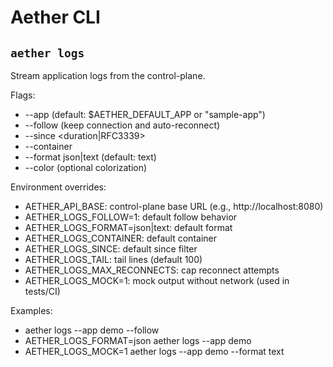 # Aether CLI

## `aether logs`

Stream application logs from the control-plane.

Flags:
- --app <name> (default: $AETHER_DEFAULT_APP or "sample-app")
- --follow (keep connection and auto-reconnect)
- --since <duration|RFC3339>
- --container <name>
- --format json|text (default: text)
- --color (optional colorization)

Environment overrides:
- AETHER_API_BASE: control-plane base URL (e.g., http://localhost:8080)
- AETHER_LOGS_FOLLOW=1: default follow behavior
- AETHER_LOGS_FORMAT=json|text: default format
- AETHER_LOGS_CONTAINER: default container
- AETHER_LOGS_SINCE: default since filter
- AETHER_LOGS_TAIL: tail lines (default 100)
- AETHER_LOGS_MAX_RECONNECTS: cap reconnect attempts
- AETHER_LOGS_MOCK=1: mock output without network (used in tests/CI)

Examples:
- aether logs --app demo --follow
- AETHER_LOGS_FORMAT=json aether logs --app demo
- AETHER_LOGS_MOCK=1 aether logs --app demo --format text
